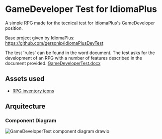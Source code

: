 # GameDeveloper Test for IdiomaPlus
A simple RPG made for the tecnical test for IdiomaPlus's GameDeveloper position. 


Base project given by IdiomaPlus: https://github.com/gersonip/IdiomaPlusDevTest

The test 'rules' can be found in the word document. The test asks for the development of an RPG with a number of features described in the document provided.
[GameDeveloperTest.docx](https://github.com/luisponce/GameDeveloperTest-IdiomaPlus/files/7291269/GameDeveloperTest.docx)

## Assets used
* [RPG inventory icons](https://assetstore.unity.com/packages/2d/gui/icons/rpg-inventory-icons-56687)

## Arquitecture
### Component Diagram 

![GameDeveloperTest component diagram drawio](https://user-images.githubusercontent.com/2230919/136439987-65a91cbf-38a2-48b8-b693-9b2b02b7b670.png)
